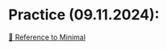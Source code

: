 # Practice (09.11.2024):

[🍫 Reference to Minimal](https://www.figma.com/design/ULdX4XZuQpvn4igce4Lsob/Minimal-2.0?node-id=0-1&t=2kPBHNYZvGkI9Tfc-1)
